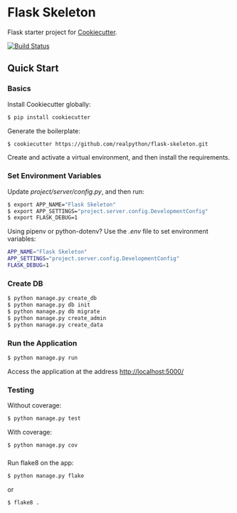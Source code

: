# Flask Skeleton

Flask starter project for [Cookiecutter](https://github.com/audreyr/cookiecutter).

[![Build Status](https://travis-ci.org/realpython/cookiecutter-flask-skeleton.svg?branch=master)](https://travis-ci.org/realpython/cookiecutter-flask-skeleton)

## Quick Start

### Basics

Install Cookiecutter globally:

```sh
$ pip install cookiecutter
```

Generate the boilerplate:

```sh
$ cookiecutter https://github.com/realpython/flask-skeleton.git
```

Create and activate a virtual environment, and then install the requirements.

### Set Environment Variables

Update *project/server/config.py*, and then run:

```sh
$ export APP_NAME="Flask Skeleton"
$ export APP_SETTINGS="project.server.config.DevelopmentConfig"
$ export FLASK_DEBUG=1
```

Using pipenv or python-dotenv? Use the *.env* file to set environment variables:

```sh
APP_NAME="Flask Skeleton"
APP_SETTINGS="project.server.config.DevelopmentConfig"
FLASK_DEBUG=1
```

### Create DB

```sh
$ python manage.py create_db
$ python manage.py db init
$ python manage.py db migrate
$ python manage.py create_admin
$ python manage.py create_data
```

### Run the Application


```sh
$ python manage.py run
```

Access the application at the address [http://localhost:5000/](http://localhost:5000/)

### Testing

Without coverage:

```sh
$ python manage.py test
```

With coverage:

```sh
$ python manage.py cov
```

###

Run flake8 on the app:

```sh
$ python manage.py flake
```

or 

```
$ flake8 .
```
